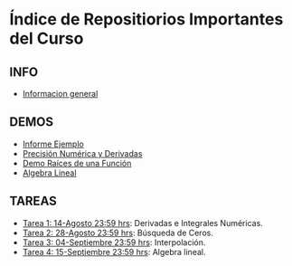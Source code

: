 # Índice de Repositiorios Importantes del Curso

## INFO

- [Informacion general](https://github.com/uchileFI3104B-2019b/info-general)

## DEMOS
- [Informe Ejemplo](https://github.com/uchileFI3104B-2019B/informe-ejemplo)
- [Precisión Numérica y Derivadas](https://github.com/uchileFI3104B-2019B/demo-precision-derivada)
- [Demo Raíces de una Función](https://github.com/uchileFI3104B-2019B/demo-raices)
- [Algebra Lineal](https://github.com/uchileFI3104B-2018B/demo-algebra-lineal)

## TAREAS

- [Tarea 1: 14-Agosto 23:59 hrs](https://github.com/uchileFI3104B-2019B/01-tarea): Derivadas e Integrales Numéricas.
- [Tarea 2: 28-Agosto 23:59 hrs](https://github.com/uchileFI3104B-2019B/02-tarea): Búsqueda de Ceros.
- [Tarea 3: 04-Septiembre 23:59 hrs](https://github.com/uchileFI3104B-2019B/03-tarea): Interpolación.
- [Tarea 4: 15-Septiembre 23:59 hrs](https://github.com/uchileFI3104B-2019B/04-tarea): Algebra lineal.
